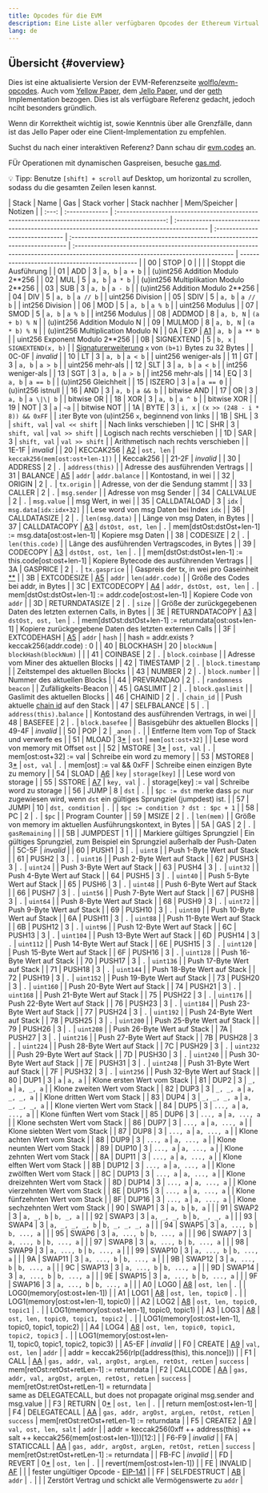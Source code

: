 ```yaml
---
title: Opcodes für die EVM
description: Eine Liste aller verfügbaren Opcodes der Ethereum Virtual Machine.
lang: de
---
```


## Übersicht {#overview}

Dies ist eine aktualisierte Version der EVM-Referenzseite [wolflo/evm-opcodes](https://github.com/wolflo/evm-opcodes).
Auch vom [Yellow Paper](https://ethereum.github.io/yellowpaper/paper.pdf), dem [Jello Paper](https://jellopaper.org/evm/), und der [geth](https://github.com/ethereum/go-ethereum) Implementation bezogen.
Dies ist als verfügbare Referenz gedacht, jedoch nciht besonders gründlich.

Wenn dir Korrektheit wichtig ist, sowie Kenntnis über alle Grenzfälle, dann ist das Jello Paper oder eine Client-Implementation zu empfehlen.

Suchst du nach einer interaktiven Referenz? Dann schau dir [evm.codes](https://www.evm.codes/) an.

FÜr Operationen mit dynamischen Gaspreisen, besuche [gas.md](https://github.com/wolflo/evm-opcodes/blob/main/gas.md).

💡 Tipp: Benutze `[shift] + scroll` auf Desktop, um horizontal zu scrollen, sodass du die gesamten Zeilen lesen kannst.

| Stack | Name           |                                               Gas                                               | Stack vorher                                                                              | Stack nachher                   | Mem/Speicher                                                                  | Notizen                                                                                                                          |
| :---: | :------------- | :---------------------------------------------------------------------------------------------: | :---------------------------------------------------------------------------------------- | :------------------------------ | :---------------------------------------------------------------------------- | :------------------------------------------------------------------------------------------------------------------------------- | ---------------------------------------------- |
|  00   | STOP           |                                                0                                                |                                                                                           |                                 |                                                                               | Stoppt die Ausführung                                                                                                            |
|  01   | ADD            |                                                3                                                | `a, b`                                                                                    | `a + b`                         |                                                                               | (u)int256 Addition Modulo 2\*\*256                                                                                               |
|  02   | MUL            |                                                5                                                | `a, b`                                                                                    | `a * b`                         |                                                                               | (u)int256 Multiplikation Modulo 2\*\*256                                                                                         |
|  03   | SUB            |                                                3                                                | `a, b`                                                                                    | `a - b`                         |                                                                               | (u)int256 Addition Modulo 2\*\*256                                                                                               |
|  04   | DIV            |                                                5                                                | `a, b`                                                                                    | `a // b`                        |                                                                               | uint256 Division                                                                                                                 |
|  05   | SDIV           |                                                5                                                | `a, b`                                                                                    | `a // b`                        |                                                                               | int256 Division                                                                                                                  |
|  06   | MOD            |                                                5                                                | `a, b`                                                                                    | `a % b`                         |                                                                               | uint256 Modulus                                                                                                                  |
|  07   | SMOD           |                                                5                                                | `a, b`                                                                                    | `a % b`                         |                                                                               | int256 Modulus                                                                                                                   |
|  08   | ADDMOD         |                                                8                                                | `a, b, N`                                                                                 | `(a + b) % N`                   |                                                                               | (u)int256 Addition Modulo N                                                                                                      |
|  09   | MULMOD         |                                                8                                                | `a, b, N`                                                                                 | `(a * b) % N`                   |                                                                               | (u)int256 Multiplication Modulo N                                                                                                |
|  0A   | EXP            |               [A1](https://github.com/wolflo/evm-opcodes/blob/main/gas.md#a1-exp)               | `a, b`                                                                                    | `a ** b`                        |                                                                               | uint256 Exponent Modulo 2\*\*256                                                                                                 |
|  0B   | SIGNEXTEND     |                                                5                                                | `b, x`                                                                                    | `SIGNEXTEND(x, b)`              |                                                                               | [Signaturerweiterung](https://wikipedia.org/wiki/Sign_extension) `x` von `(b+1)` Bytes zu 32 Bytes                               |
| 0C-0F | _invalid_      |
|  10   | LT             |                                                3                                                | `a, b`                                                                                    | `a < b`                         |                                                                               | uint256 weniger-als                                                                                                              |
|  11   | GT             |                                                3                                                | `a, b`                                                                                    | `a > b`                         |                                                                               | uint256 mehr-als                                                                                                                 |
|  12   | SLT            |                                                3                                                | `a, b`                                                                                    | `a < b`                         |                                                                               | int256 weniger-als                                                                                                               |
|  13   | SGT            |                                                3                                                | `a, b`                                                                                    | `a > b`                         |                                                                               | int256 mehr-als                                                                                                                  |
|  14   | EQ             |                                                3                                                | `a, b`                                                                                    | `a == b`                        |                                                                               | (u)int256 Gleichheit                                                                                                             |
|  15   | ISZERO         |                                                3                                                | `a`                                                                                       | `a == 0`                        |                                                                               | (u)int256 istnull                                                                                                                |
|  16   | AND            |                                                3                                                | `a, b`                                                                                    | `a && b`                        |                                                                               | bitwise AND                                                                                                                      |
|  17   | OR             |                                                3                                                | `a, b`                                                                                    | `a \|\| b`                      |                                                                               | bitwise OR                                                                                                                       |
|  18   | XOR            |                                                3                                                | `a, b`                                                                                    | `a ^ b`                         |                                                                               | bitwise XOR                                                                                                                      |
|  19   | NOT            |                                                3                                                | `a`                                                                                       | `~a`                            |                                                                               | bitwise NOT                                                                                                                      |
|  1A   | BYTE           |                                                3                                                | `i, x`                                                                                    | `(x >> (248 - i * 8)) && 0xFF`  |                                                                               | `i`ter Byte von (u)int256 `x`, beginnend von links                                                                               |
|  1B   | SHL            |                                                3                                                | `shift, val`                                                                              | `val << shift`                  |                                                                               | Nach links verschieben                                                                                                           |
|  1C   | SHR            |                                                3                                                | `shift, val`                                                                              | `val >> shift`                  |                                                                               | Logisch nach rechts verschieben                                                                                                  |
|  1D   | SAR            |                                                3                                                | `shift, val`                                                                              | `val >> shift`                  |                                                                               | Arithmetisch nach rechts verschieben                                                                                             |
| 1E-1F | _invalid_      |
|  20   | KECCAK256      |              [A2](https://github.com/wolflo/evm-opcodes/blob/main/gas.md#a2-sha3)               | `ost, len`                                                                                | `keccak256(mem[ost:ost+len-1])` |                                                                               | Keccak256                                                                                                                        |
| 21-2F | _invalid_      |
|  30   | ADDRESS        |                                                2                                                | `.`                                                                                       | `address(this)`                 |                                                                               | Adresse des ausführenden Vertrags                                                                                                |
|  31   | BALANCE        | [A5](https://github.com/wolflo/evm-opcodes/blob/main/gas.md#a5-balance-extcodesize-extcodehash) | `addr`                                                                                    | `addr.balance`                  |                                                                               | Kontostand, in wei                                                                                                               |
|  32   | ORIGIN         |                                                2                                                | `.`                                                                                       | `tx.origin`                     |                                                                               | Adresse, von der die Sendung stammt                                                                                              |
|  33   | CALLER         |                                                2                                                | `.`                                                                                       | `msg.sender`                    |                                                                               | Adresse von msg Sender                                                                                                           |
|  34   | CALLVALUE      |                                                2                                                | `.`                                                                                       | `msg.value`                     |                                                                               | msg Wert, in wei                                                                                                                 |
|  35   | CALLDATALOAD   |                                                3                                                | `idx`                                                                                     | `msg.data[idx:idx+32]`          |                                                                               | Lese word von msg Daten bei Index `idx`                                                                                          |
|  36   | CALLDATASIZE   |                                                2                                                | `.`                                                                                       | `len(msg.data)`                 |                                                                               | Länge von msg Daten, in Bytes                                                                                                    |
|  37   | CALLDATACOPY   |         [A3](https://github.com/wolflo/evm-opcodes/blob/main/gas.md#a3-copy-operations)         | `dstOst, ost, len`                                                                        | `.`                             | mem[dstOst:dstOst+len-1] := msg.data[ost:ost+len-1]                           | Kopiere msg Daten                                                                                                                |
|  38   | CODESIZE       |                                                2                                                | `.`                                                                                       | `len(this.code)`                |                                                                               | Länge des ausführenden Vertragscodes, in Bytes                                                                                   |
|  39   | CODECOPY       |         [A3](https://github.com/wolflo/evm-opcodes/blob/main/gas.md#a3-copy-operations)         | `dstOst, ost, len`                                                                        | `.`                             |                                                                               | mem[dstOst:dstOst+len-1] := this.code[ost:ost+len-1]                                                                             | Kopiere Bytecode des ausführenden Vertrags      |
|  3A   | GASPRICE       |                                                2                                                | `.`                                                                                       | `tx.gasprice`                   |                                                                               | Gaspreis der tx, in wei pro Gaseinheit [\*\*](https://eips.ethereum.org/EIPS/eip-1559#gasprice)                                  |
|  3B   | EXTCODESIZE    | [A5](https://github.com/wolflo/evm-opcodes/blob/main/gas.md#a5-balance-extcodesize-extcodehash) | `addr`                                                                                    | `len(addr.code)`                |                                                                               | Größe des Codes bei addr, in Bytes                                                                                               |
|  3C   | EXTCODECOPY    |           [A4](https://github.com/wolflo/evm-opcodes/blob/main/gas.md#a4-extcodecopy)           | `addr, dstOst, ost, len`                                                                  | `.`                             | mem[dstOst:dstOst+len-1] := addr.code[ost:ost+len-1]                          | Kopiere Code von `addr`                                                                                                          |
|  3D   | RETURNDATASIZE |                                                2                                                | `.`                                                                                       | `size`                          |                                                                               | Größe der zurückgegebenen Daten des letzten externen Calls, in Bytes                                                             |
|  3E   | RETURNDATACOPY |         [A3](https://github.com/wolflo/evm-opcodes/blob/main/gas.md#a3-copy-operations)         | `dstOst, ost, len`                                                                        | `.`                             | mem[dstOst:dstOst+len-1] := returndata[ost:ost+len-1]                         | Kopiere zurückgegebene Daten des letzten externen Calls                                                                          |
|  3F   | EXTCODEHASH    | [A5](https://github.com/wolflo/evm-opcodes/blob/main/gas.md#a5-balance-extcodesize-extcodehash) | `addr`                                                                                    | `hash`                          |                                                                               | hash = addr.exists ? keccak256(addr.code) : 0                                                                                    |
|  40   | BLOCKHASH      |                                               20                                                | `blockNum`                                                                                | `blockHash(blockNum)`           |                                                                               |
|  41   | COINBASE       |                                                2                                                | `.`                                                                                       | `block.coinbase`                |                                                                               | Adresse vom Miner des aktuellen Blocks                                                                                           |
|  42   | TIMESTAMP      |                                                2                                                | `.`                                                                                       | `block.timestamp`               |                                                                               | Zeitstempel des aktuellen Blocks                                                                                                 |
|  43   | NUMBER         |                                                2                                                | `.`                                                                                       | `block.number`                  |                                                                               | Nummer des aktuellen Blocks                                                                                                      |
|  44   | PREVRANDAO     |                                                2                                                | `.`                                                                                       | `randomness beacon`             |                                                                               | Zufälligkeits-Beacon                                                                                                             |
|  45   | GASLIMIT       |                                                2                                                | `.`                                                                                       | `block.gaslimit`                |                                                                               | Gaslimit des aktuellen Blocks                                                                                                    |
|  46   | CHAINID        |                                                2                                                | `.`                                                                                       | `chain_id`                      |                                                                               | Push aktuelle [chain id](https://eips.ethereum.org/EIPS/eip-155) auf den Stack                                                   |
|  47   | SELFBALANCE    |                                                5                                                | `.`                                                                                       | `address(this).balance`         |                                                                               | Kontostand des ausführenden Vertrags, in wei                                                                                     |
|  48   | BASEFEE        |                                                2                                                | `.`                                                                                       | `block.basefee`                 |                                                                               | Basisgebühr des aktuellen Blocks                                                                                                 |
| 49-4F | _invalid_      |
|  50   | POP            |                                                2                                                | `_anon`                                                                                   | `.`                             |                                                                               | Entferne Item vom Top of Stack und verwerfe es                                                                                   |
|  51   | MLOAD          |       3[\*](https://github.com/wolflo/evm-opcodes/blob/main/gas.md#a0-1-memory-expansion)       | `ost`                                                                                     | `mem[ost:ost+32]`               |                                                                               | Lese word von memory mit Offset `ost`                                                                                            |
|  52   | MSTORE         |       3[\*](https://github.com/wolflo/evm-opcodes/blob/main/gas.md#a0-1-memory-expansion)       | `ost, val`                                                                                | `.`                             | mem[ost:ost+32] := val                                                        | Schreibe ein word zu memory                                                                                                      |
|  53   | MSTORE8        |       3[\*](https://github.com/wolflo/evm-opcodes/blob/main/gas.md#a0-1-memory-expansion)       | `ost, val`                                                                                | `.`                             | mem[ost] := val && 0xFF                                                       | Schreibe einen einzigen Byte zu memory                                                                                           |
|  54   | SLOAD          |              [A6](https://github.com/wolflo/evm-opcodes/blob/main/gas.md#a6-sload)              | `key`                                                                                     | `storage[key]`                  |                                                                               | Lese word von storage                                                                                                            |
|  55   | SSTORE         |             [A7](https://github.com/wolflo/evm-opcodes/blob/main/gas.md#a7-sstore)              | `key, val`                                                                                | `.`                             | storage[key] := val                                                           | Schreibe word zu storage                                                                                                         |
|  56   | JUMP           |                                                8                                                | `dst`                                                                                     | `.`                             |                                                                               | `$pc := dst` merke dass `pc` nur zugewiesen wird, wenn `dst` ein gültiges Sprungziel (jumpdest) ist.                             |
|  57   | JUMPI          |                                               10                                                | `dst, condition`                                                                          | `.`                             |                                                                               | `$pc := condition ? dst : $pc + 1`                                                                                               |
|  58   | PC             |                                                2                                                | `.`                                                                                       | `$pc`                           |                                                                               | Program Counter                                                                                                                  |
|  59   | MSIZE          |                                                2                                                | `.`                                                                                       | `len(mem)`                      |                                                                               | Größe von memory im aktuellen Ausführungskontext, in Bytes                                                                       |
|  5A   | GAS            |                                                2                                                | `.`                                                                                       | `gasRemaining`                  |                                                                               |
|  5B   | JUMPDEST       |                                                1                                                |                                                                                           |                                 | Markiere gültiges Sprungziel                                                  | Ein gültiges Sprungziel, zum Beispiel ein Sprungziel außerhalb der Push-Daten                                                    |
| 5C-5F | _invalid_      |
|  60   | PUSH1          |                                                3                                                | `.`                                                                                       | `uint8`                         |                                                                               | Push 1-Byte Wert auf Stack                                                                                                       |
|  61   | PUSH2          |                                                3                                                | `.`                                                                                       | `uint16`                        |                                                                               | Push 2-Byte Wert auf Stack                                                                                                       |
|  62   | PUSH3          |                                                3                                                | `.`                                                                                       | `uint24`                        |                                                                               | Push 3-Byte Wert auf Stack                                                                                                       |
|  63   | PUSH4          |                                                3                                                | `.`                                                                                       | `uint32`                        |                                                                               | Push 4-Byte Wert auf Stack                                                                                                       |
|  64   | PUSH5          |                                                3                                                | `.`                                                                                       | `uint40`                        |                                                                               | Push 5-Byte Wert auf Stack                                                                                                       |
|  65   | PUSH6          |                                                3                                                | `.`                                                                                       | `uint48`                        |                                                                               | Push 6-Byte Wert auf Stack                                                                                                       |
|  66   | PUSH7          |                                                3                                                | `.`                                                                                       | `uint56`                        |                                                                               | Push 7-Byte Wert auf Stack                                                                                                       |
|  67   | PUSH8          |                                                3                                                | `.`                                                                                       | `uint64`                        |                                                                               | Push 8-Byte Wert auf Stack                                                                                                       |
|  68   | PUSH9          |                                                3                                                | `.`                                                                                       | `uint72`                        |                                                                               | Push 9-Byte Wert auf Stack                                                                                                       |
|  69   | PUSH10         |                                                3                                                | `.`                                                                                       | `uint80`                        |                                                                               | Push 10-Byte Wert auf Stack                                                                                                      |
|  6A   | PUSH11         |                                                3                                                | `.`                                                                                       | `uint88`                        |                                                                               | Push 11-Byte Wert auf Stack                                                                                                      |
|  6B   | PUSH12         |                                                3                                                | `.`                                                                                       | `uint96`                        |                                                                               | Push 12-Byte Wert auf Stack                                                                                                      |
|  6C   | PUSH13         |                                                3                                                | `.`                                                                                       | `uint104`                       |                                                                               | Push 13-Byte Wert auf Stack                                                                                                      |
|  6D   | PUSH14         |                                                3                                                | `.`                                                                                       | `uint112`                       |                                                                               | Push 14-Byte Wert auf Stack                                                                                                      |
|  6E   | PUSH15         |                                                3                                                | `.`                                                                                       | `uint120`                       |                                                                               | Push 15-Byte Wert auf Stack                                                                                                      |
|  6F   | PUSH16         |                                                3                                                | `.`                                                                                       | `uint128`                       |                                                                               | Push 16-Byte Wert auf Stack                                                                                                      |
|  70   | PUSH17         |                                                3                                                | `.`                                                                                       | `uint136`                       |                                                                               | Push 17-Byte Wert auf Stack                                                                                                      |
|  71   | PUSH18         |                                                3                                                | `.`                                                                                       | `uint144`                       |                                                                               | Push 18-Byte Wert auf Stack                                                                                                      |
|  72   | PUSH19         |                                                3                                                | `.`                                                                                       | `uint152`                       |                                                                               | Push 19-Byte Wert auf Stack                                                                                                      |
|  73   | PUSH20         |                                                3                                                | `.`                                                                                       | `uint160`                       |                                                                               | Push 20-Byte Wert auf Stack                                                                                                      |
|  74   | PUSH21         |                                                3                                                | `.`                                                                                       | `uint168`                       |                                                                               | Push 21-Byte Wert auf Stack                                                                                                      |
|  75   | PUSH22         |                                                3                                                | `.`                                                                                       | `uint176`                       |                                                                               | Push 22-Byte Wert auf Stack                                                                                                      |
|  76   | PUSH23         |                                                3                                                | `.`                                                                                       | `uint184`                       |                                                                               | Push 23-Byte Wert auf Stack                                                                                                      |
|  77   | PUSH24         |                                                3                                                | `.`                                                                                       | `uint192`                       |                                                                               | Push 24-Byte Wert auf Stack                                                                                                      |
|  78   | PUSH25         |                                                3                                                | `.`                                                                                       | `uint200`                       |                                                                               | Push 25-Byte Wert auf Stack                                                                                                      |
|  79   | PUSH26         |                                                3                                                | `.`                                                                                       | `uint208`                       |                                                                               | Push 26-Byte Wert auf Stack                                                                                                      |
|  7A   | PUSH27         |                                                3                                                | `.`                                                                                       | `uint216`                       |                                                                               | Push 27-Byte Wert auf Stack                                                                                                      |
|  7B   | PUSH28         |                                                3                                                | `.`                                                                                       | `uint224`                       |                                                                               | Push 28-Byte Wert auf Stack                                                                                                      |
|  7C   | PUSH29         |                                                3                                                | `.`                                                                                       | `uint232`                       |                                                                               | Push 29-Byte Wert auf Stack                                                                                                      |
|  7D   | PUSH30         |                                                3                                                | `.`                                                                                       | `uint240`                       |                                                                               | Push 30-Byte Wert auf Stack                                                                                                      |
|  7E   | PUSH31         |                                                3                                                | `.`                                                                                       | `uint248`                       |                                                                               | Push 31-Byte Wert auf Stack                                                                                                      |
|  7F   | PUSH32         |                                                3                                                | `.`                                                                                       | `uint256`                       |                                                                               | Push 32-Byte Wert auf Stack                                                                                                      |
|  80   | DUP1           |                                                3                                                | `a`                                                                                       | `a, a`                          |                                                                               | Klone ersten Wert vom Stack                                                                                                      |
|  81   | DUP2           |                                                3                                                | `_, a`                                                                                    | `a, _, a`                       |                                                                               | Klone zweiten Wert vom Stack                                                                                                     |
|  82   | DUP3           |                                                3                                                | `_, _, a`                                                                                 | `a, _, _, a`                    |                                                                               | Klone dritten Wert vom Stack                                                                                                     |
|  83   | DUP4           |                                                3                                                | `_, _, _, a`                                                                              | `a, _, _, _, a`                 |                                                                               | Klone vierten Wert vom Stack                                                                                                     |
|  84   | DUP5           |                                                3                                                | `..., a`                                                                                  | `a, ..., a`                     |                                                                               | Klone fünften Wert vom Stack                                                                                                     |
|  85   | DUP6           |                                                3                                                | `..., a`                                                                                  | `a, ..., a`                     |                                                                               | Klone sechsten Wert vom Stack                                                                                                    |
|  86   | DUP7           |                                                3                                                | `..., a`                                                                                  | `a, ..., a`                     |                                                                               | Klone siebten Wert vom Stack                                                                                                     |
|  87   | DUP8           |                                                3                                                | `..., a`                                                                                  | `a, ..., a`                     |                                                                               | Klone achten Wert vom Stack                                                                                                      |
|  88   | DUP9           |                                                3                                                | `..., a`                                                                                  | `a, ..., a`                     |                                                                               | Klone neunten Wert vom Stack                                                                                                     |
|  89   | DUP10          |                                                3                                                | `..., a`                                                                                  | `a, ..., a`                     |                                                                               | Klone zehnten Wert vom Stack                                                                                                     |
|  8A   | DUP11          |                                                3                                                | `..., a`                                                                                  | `a, ..., a`                     |                                                                               | Klone elften Wert vom Stack                                                                                                      |
|  8B   | DUP12          |                                                3                                                | `..., a`                                                                                  | `a, ..., a`                     |                                                                               | Klone zwölften Wert vom Stack                                                                                                    |
|  8C   | DUP13          |                                                3                                                | `..., a`                                                                                  | `a, ..., a`                     |                                                                               | Klone dreizehnten Wert vom Stack                                                                                                 |
|  8D   | DUP14          |                                                3                                                | `..., a`                                                                                  | `a, ..., a`                     |                                                                               | Klone vierzehnten Wert vom Stack                                                                                                 |
|  8E   | DUP15          |                                                3                                                | `..., a`                                                                                  | `a, ..., a`                     |                                                                               | Klone fünfzehnten Wert vom Stack                                                                                                 |
|  8F   | DUP16          |                                                3                                                | `..., a`                                                                                  | `a, ..., a`                     |                                                                               | Klone sechzehnten Wert vom Stack                                                                                                 |
|  90   | SWAP1          |                                                3                                                | `a, b`                                                                                    | `b, a`                          |                                                                               |
|  91   | SWAP2          |                                                3                                                | `a, _, b`                                                                                 | `b, _, a`                       |                                                                               |
|  92   | SWAP3          |                                                3                                                | `a, _, _, b`                                                                              | `b, _, _, a`                    |                                                                               |
|  93   | SWAP4          |                                                3                                                | `a, _, _, _, b`                                                                           | `b, _, _, _, a`                 |                                                                               |
|  94   | SWAP5          |                                                3                                                | `a, ..., b`                                                                               | `b, ..., a`                     |                                                                               |
|  95   | SWAP6          |                                                3                                                | `a, ..., b`                                                                               | `b, ..., a`                     |                                                                               |
|  96   | SWAP7          |                                                3                                                | `a, ..., b`                                                                               | `b, ..., a`                     |                                                                               |
|  97   | SWAP8          |                                                3                                                | `a, ..., b`                                                                               | `b, ..., a`                     |                                                                               |
|  98   | SWAP9          |                                                3                                                | `a, ..., b`                                                                               | `b, ..., a`                     |                                                                               |
|  99   | SWAP10         |                                                3                                                | `a, ..., b`                                                                               | `b, ..., a`                     |                                                                               |
|  9A   | SWAP11         |                                                3                                                | `a, ..., b`                                                                               | `b, ..., a`                     |                                                                               |
|  9B   | SWAP12         |                                                3                                                | `a, ..., b`                                                                               | `b, ..., a`                     |                                                                               |
|  9C   | SWAP13         |                                                3                                                | `a, ..., b`                                                                               | `b, ..., a`                     |                                                                               |
|  9D   | SWAP14         |                                                3                                                | `a, ..., b`                                                                               | `b, ..., a`                     |                                                                               |
|  9E   | SWAP15         |                                                3                                                | `a, ..., b`                                                                               | `b, ..., a`                     |                                                                               |
|  9F   | SWAP16         |                                                3                                                | `a, ..., b`                                                                               | `b, ..., a`                     |                                                                               |
|  A0   | LOG0           |         [A8](https://github.com/wolflo/evm-opcodes/blob/main/gas.md#a8-log-operations)          | `ost, len`                                                                                | `.`                             |                                                                               | LOG0(memory[ost:ost+len-1])                                                                                                      |
|  A1   | LOG1           |         [A8](https://github.com/wolflo/evm-opcodes/blob/main/gas.md#a8-log-operations)          | `ost, len, topic0`                                                                        | `.`                             |                                                                               | LOG1(memory[ost:ost+len-1], topic0)                                                                                              |
|  A2   | LOG2           |         [A8](https://github.com/wolflo/evm-opcodes/blob/main/gas.md#a8-log-operations)          | `ost, len, topic0, topic1`                                                                | `.`                             |                                                                               | LOG1(memory[ost:ost+len-1], topic0, topic1)                                                                                      |
|  A3   | LOG3           |         [A8](https://github.com/wolflo/evm-opcodes/blob/main/gas.md#a8-log-operations)          | `ost, len, topic0, topic1, topic2`                                                        | `.`                             |                                                                               | LOG1(memory[ost:ost+len-1], topic0, topic1, topic2)                                                                              |
|  A4   | LOG4           |         [A8](https://github.com/wolflo/evm-opcodes/blob/main/gas.md#a8-log-operations)          | `ost, len, topic0, topic1, topic2, topic3`                                                | `.`                             |                                                                               | LOG1(memory[ost:ost+len-1],&#160;topic0,&#160;topic1,&#160;topic2,&#160;topic3)                                                  |
| A5-EF | _invalid_      |
|  F0   | CREATE         |        [A9](https://github.com/wolflo/evm-opcodes/blob/main/gas.md#a9-create-operations)        | `val, ost, len`                                                                           | `addr`                          |                                                                               | addr = keccak256(rlp([address(this), this.nonce]))                                                                               |
|  F1   | CALL           |         [AA](https://github.com/wolflo/evm-opcodes/blob/main/gas.md#aa-call-operations)         | <code>gas,&#160;addr,&#160;val,&#160;argOst,&#160;argLen,&#160;retOst,&#160;retLen</code> | `success`                       | mem[retOst:retOst+retLen-1] := returndata                                     |
|  F2   | CALLCODE       |         [AA](https://github.com/wolflo/evm-opcodes/blob/main/gas.md#aa-call-operations)         | `gas, addr, val, argOst, argLen, retOst, retLen`                                          | `success`                       | mem[retOst:retOst+retLen-1]&#160;=&#160;returndata                            | same&#160;as&#160;DELEGATECALL,&#160;but&#160;does&#160;not&#160;propagate&#160;original&#160;msg.sender&#160;and&#160;msg.value |
|  F3   | RETURN         |       0[\*](https://github.com/wolflo/evm-opcodes/blob/main/gas.md#a0-1-memory-expansion)       | `ost, len`                                                                                | `.`                             |                                                                               | return mem[ost:ost+len-1]                                                                                                        |
|  F4   | DELEGATECALL   |         [AA](https://github.com/wolflo/evm-opcodes/blob/main/gas.md#aa-call-operations)         | `gas, addr, argOst, argLen, retOst, retLen`                                               | `success`                       | mem[retOst:retOst+retLen-1] := returndata                                     |
|  F5   | CREATE2        |        [A9](https://github.com/wolflo/evm-opcodes/blob/main/gas.md#a9-create-operations)        | `val, ost, len, salt`                                                                     | `addr`                          |                                                                               | addr = keccak256(0xff ++ address(this) ++ salt ++ keccak256(mem[ost:ost+len-1]))[12:]                                            |
| F6-F9 | _invalid_      |
|  FA   | STATICCALL     |         [AA](https://github.com/wolflo/evm-opcodes/blob/main/gas.md#aa-call-operations)         | `gas, addr, argOst, argLen, retOst, retLen`                                               | `success`                       | mem[retOst:retOst+retLen-1] := returndata                                     |
| FB-FC | _invalid_      |
|  FD   | REVERT         |       0[\*](https://github.com/wolflo/evm-opcodes/blob/main/gas.md#a0-1-memory-expansion)       | `ost, len`                                                                                | `.`                             |                                                                               | revert(mem[ost:ost+len-1])                                                                                                       |
|  FE   | INVALID        |             [AF](https://github.com/wolflo/evm-opcodes/blob/main/gas.md#af-invalid)             |                                                                                           |                                 | fester ungültiger Opcode - [EIP-141](https://eips.ethereum.org/EIPS/eip-141)  |
|  FF   | SELFDESTRUCT   |          [AB](https://github.com/wolflo/evm-opcodes/blob/main/gas.md#ab-selfdestruct)           | `addr`                                                                                    | `.`                             |                                                                               |                                                                                                                                  | Zerstört Vertrag und schickt alle Vermögenswerte zu `addr` |
